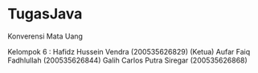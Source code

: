 # TugasJava
Konverensi Mata Uang

Kelompok 6 :
Hafidz Hussein Vendra (200535626829) (Ketua)
Aufar Faiq Fadhlullah (200535626844)
Galih Carlos Putra Siregar (200535626868)
